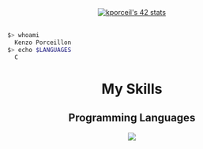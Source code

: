 <div align=center>
  <a href="https://github.com/oakoudad/badge42"><img src="https://badge.mediaplus.ma/colorfulwaves/kporceil" alt="kporceil's 42 stats" /></a>
  <br/>
  <br/>
</div>

```bash
$> whoami
  Kenzo Porceillon
$> echo $LANGUAGES
  C
```

<div align=center>
  <h1>My Skills</h1>
</div>
<div align=center>
  <h2>Programming Languages</h2>
</div>
<p align="center">
  <a href="https://skillicons.dev">
    <img src="https://skillicons.dev/icons?i=c,bash,git,neovim" />
  </a>
</p>
